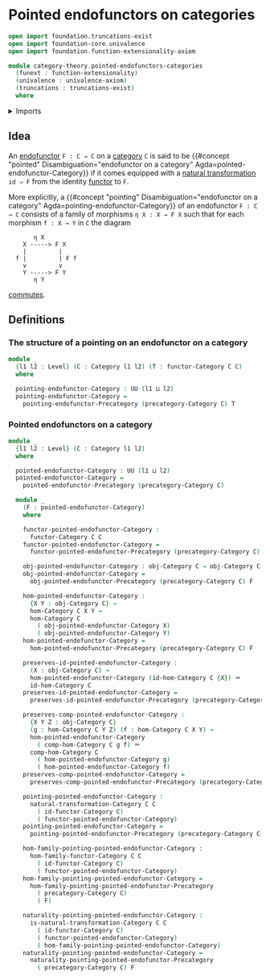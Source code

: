 # Pointed endofunctors on categories

```agda
open import foundation.truncations-exist
open import foundation-core.univalence
open import foundation.function-extensionality-axiom

module category-theory.pointed-endofunctors-categories
  (funext : function-extensionality)
  (univalence : univalence-axiom)
  (truncations : truncations-exist)
  where
```

<details><summary>Imports</summary>

```agda
open import category-theory.categories funext univalence truncations
open import category-theory.functors-categories funext univalence truncations
open import category-theory.natural-transformations-functors-categories funext univalence truncations
open import category-theory.pointed-endofunctors-precategories funext univalence truncations

open import foundation.dependent-pair-types
open import foundation.identity-types funext
open import foundation.universe-levels
```

</details>

## Idea

An [endofunctor](category-theory.functors-categories.md) `F : C → C` on a
[category](category-theory.categories.md) `C` is said to be
{{#concept "pointed" Disambiguation="endofunctor on a category" Agda=pointed-endofunctor-Category}}
if it comes equipped with a
[natural transformation](category-theory.natural-transformations-functors-categories.md)
`id ⇒ F` from the identity [functor](category-theory.functors-categories.md) to
`F`.

More explicitly, a
{{#concept "pointing" Disambiguation="endofunctor on a category" Agda=pointing-endofunctor-Category}}
of an endofunctor `F : C → C` consists of a family of morphisms `η X : X → F X`
such that for each morphism `f : X → Y` in `C` the diagram

```text
       η X
    X -----> F X
    |         |
  f |         | F f
    ∨         ∨
    Y -----> F Y
       η Y
```

[commutes](category-theory.commuting-squares-of-morphisms-in-precategories.md).

## Definitions

### The structure of a pointing on an endofunctor on a category

```agda
module _
  {l1 l2 : Level} (C : Category l1 l2) (T : functor-Category C C)
  where

  pointing-endofunctor-Category : UU (l1 ⊔ l2)
  pointing-endofunctor-Category =
    pointing-endofunctor-Precategory (precategory-Category C) T
```

### Pointed endofunctors on a category

```agda
module _
  {l1 l2 : Level} (C : Category l1 l2)
  where

  pointed-endofunctor-Category : UU (l1 ⊔ l2)
  pointed-endofunctor-Category =
    pointed-endofunctor-Precategory (precategory-Category C)

  module _
    (F : pointed-endofunctor-Category)
    where

    functor-pointed-endofunctor-Category :
      functor-Category C C
    functor-pointed-endofunctor-Category =
      functor-pointed-endofunctor-Precategory (precategory-Category C) F

    obj-pointed-endofunctor-Category : obj-Category C → obj-Category C
    obj-pointed-endofunctor-Category =
      obj-pointed-endofunctor-Precategory (precategory-Category C) F

    hom-pointed-endofunctor-Category :
      {X Y : obj-Category C} →
      hom-Category C X Y →
      hom-Category C
        ( obj-pointed-endofunctor-Category X)
        ( obj-pointed-endofunctor-Category Y)
    hom-pointed-endofunctor-Category =
      hom-pointed-endofunctor-Precategory (precategory-Category C) F

    preserves-id-pointed-endofunctor-Category :
      (X : obj-Category C) →
      hom-pointed-endofunctor-Category (id-hom-Category C {X}) ＝
      id-hom-Category C
    preserves-id-pointed-endofunctor-Category =
      preserves-id-pointed-endofunctor-Precategory (precategory-Category C) F

    preserves-comp-pointed-endofunctor-Category :
      {X Y Z : obj-Category C}
      (g : hom-Category C Y Z) (f : hom-Category C X Y) →
      hom-pointed-endofunctor-Category
        ( comp-hom-Category C g f) ＝
      comp-hom-Category C
        ( hom-pointed-endofunctor-Category g)
        ( hom-pointed-endofunctor-Category f)
    preserves-comp-pointed-endofunctor-Category =
      preserves-comp-pointed-endofunctor-Precategory (precategory-Category C) F

    pointing-pointed-endofunctor-Category :
      natural-transformation-Category C C
        ( id-functor-Category C)
        ( functor-pointed-endofunctor-Category)
    pointing-pointed-endofunctor-Category =
      pointing-pointed-endofunctor-Precategory (precategory-Category C) F

    hom-family-pointing-pointed-endofunctor-Category :
      hom-family-functor-Category C C
        ( id-functor-Category C)
        ( functor-pointed-endofunctor-Category)
    hom-family-pointing-pointed-endofunctor-Category =
      hom-family-pointing-pointed-endofunctor-Precategory
        ( precategory-Category C)
        ( F)

    naturality-pointing-pointed-endofunctor-Category :
      is-natural-transformation-Category C C
        ( id-functor-Category C)
        ( functor-pointed-endofunctor-Category)
        ( hom-family-pointing-pointed-endofunctor-Category)
    naturality-pointing-pointed-endofunctor-Category =
      naturality-pointing-pointed-endofunctor-Precategory
        ( precategory-Category C) F
```
